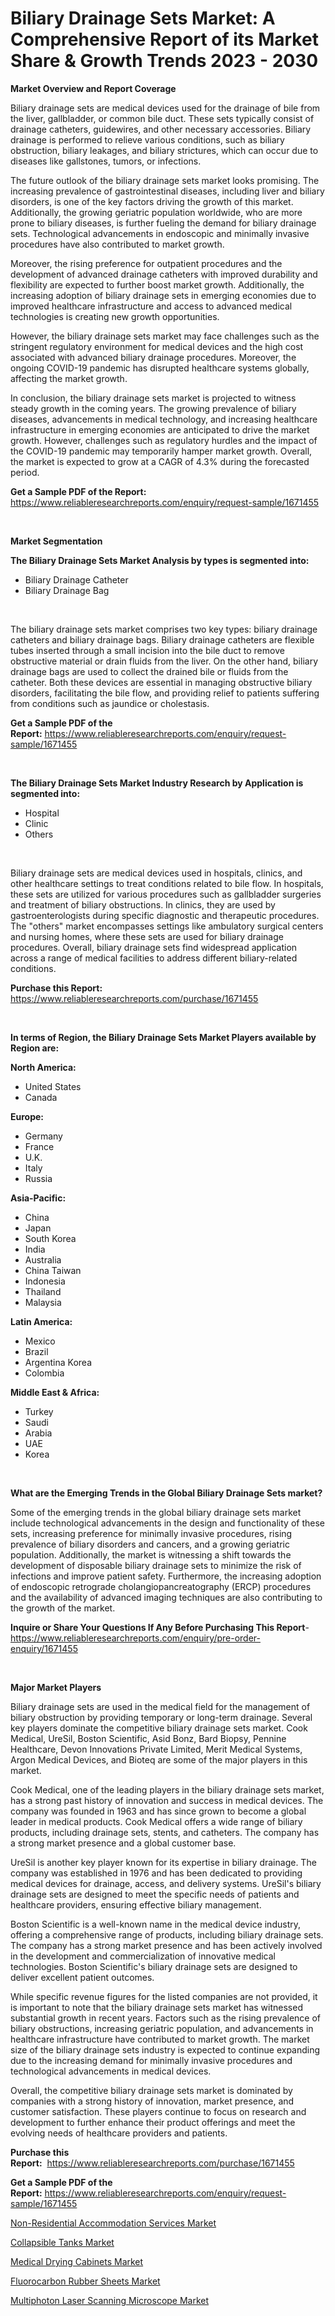 <p><h1>Biliary Drainage Sets Market: A Comprehensive Report of its Market Share & Growth Trends 2023 - 2030</h1></p><p><strong>Market Overview and Report Coverage</strong></p>
<p><p>Biliary drainage sets are medical devices used for the drainage of bile from the liver, gallbladder, or common bile duct. These sets typically consist of drainage catheters, guidewires, and other necessary accessories. Biliary drainage is performed to relieve various conditions, such as biliary obstruction, biliary leakages, and biliary strictures, which can occur due to diseases like gallstones, tumors, or infections.</p><p>The future outlook of the biliary drainage sets market looks promising. The increasing prevalence of gastrointestinal diseases, including liver and biliary disorders, is one of the key factors driving the growth of this market. Additionally, the growing geriatric population worldwide, who are more prone to biliary diseases, is further fueling the demand for biliary drainage sets. Technological advancements in endoscopic and minimally invasive procedures have also contributed to market growth.</p><p>Moreover, the rising preference for outpatient procedures and the development of advanced drainage catheters with improved durability and flexibility are expected to further boost market growth. Additionally, the increasing adoption of biliary drainage sets in emerging economies due to improved healthcare infrastructure and access to advanced medical technologies is creating new growth opportunities.</p><p>However, the biliary drainage sets market may face challenges such as the stringent regulatory environment for medical devices and the high cost associated with advanced biliary drainage procedures. Moreover, the ongoing COVID-19 pandemic has disrupted healthcare systems globally, affecting the market growth.</p><p>In conclusion, the biliary drainage sets market is projected to witness steady growth in the coming years. The growing prevalence of biliary diseases, advancements in medical technology, and increasing healthcare infrastructure in emerging economies are anticipated to drive the market growth. However, challenges such as regulatory hurdles and the impact of the COVID-19 pandemic may temporarily hamper market growth. Overall, the market is expected to grow at a CAGR of 4.3% during the forecasted period.</p></p>
<p><strong>Get a Sample PDF of the Report:</strong> <a href="https://www.reliableresearchreports.com/enquiry/request-sample/1671455">https://www.reliableresearchreports.com/enquiry/request-sample/1671455</a></p>
<p>&nbsp;</p>
<p><strong>Market Segmentation</strong></p>
<p><strong>The Biliary Drainage Sets Market Analysis by types is segmented into:</strong></p>
<p><ul><li>Biliary Drainage Catheter</li><li>Biliary Drainage Bag</li></ul></p>
<p>&nbsp;</p>
<p><p>The biliary drainage sets market comprises two key types: biliary drainage catheters and biliary drainage bags. Biliary drainage catheters are flexible tubes inserted through a small incision into the bile duct to remove obstructive material or drain fluids from the liver. On the other hand, biliary drainage bags are used to collect the drained bile or fluids from the catheter. Both these devices are essential in managing obstructive biliary disorders, facilitating the bile flow, and providing relief to patients suffering from conditions such as jaundice or cholestasis.</p></p>
<p><strong>Get a Sample PDF of the Report:</strong>&nbsp;<a href="https://www.reliableresearchreports.com/enquiry/request-sample/1671455">https://www.reliableresearchreports.com/enquiry/request-sample/1671455</a></p>
<p>&nbsp;</p>
<p><strong>The Biliary Drainage Sets Market Industry Research by Application is segmented into:</strong></p>
<p><ul><li>Hospital</li><li>Clinic</li><li>Others</li></ul></p>
<p>&nbsp;</p>
<p><p>Biliary drainage sets are medical devices used in hospitals, clinics, and other healthcare settings to treat conditions related to bile flow. In hospitals, these sets are utilized for various procedures such as gallbladder surgeries and treatment of biliary obstructions. In clinics, they are used by gastroenterologists during specific diagnostic and therapeutic procedures. The "others" market encompasses settings like ambulatory surgical centers and nursing homes, where these sets are used for biliary drainage procedures. Overall, biliary drainage sets find widespread application across a range of medical facilities to address different biliary-related conditions.</p></p>
<p><strong>Purchase this Report:</strong>&nbsp; <a href="https://www.reliableresearchreports.com/purchase/1671455">https://www.reliableresearchreports.com/purchase/1671455</a></p>
<p>&nbsp;</p>
<p><strong>In terms of Region, the Biliary Drainage Sets Market Players available by Region are:</strong></p>
<p>
    <p> <strong> North America: </strong>
        <ul>
            <li>United States</li>
            <li>Canada</li>
        </ul>
        </p> 
    <p> <strong> Europe: </strong>
        <ul>
            <li>Germany</li>
            <li>France</li>
            <li>U.K.</li>
            <li>Italy</li>
            <li>Russia</li>
        </ul>
        </p> 
    <p> <strong> Asia-Pacific: </strong>
        <ul>
            <li>China</li>
            <li>Japan</li>
            <li>South Korea</li>
            <li>India</li>
            <li>Australia</li>
            <li>China Taiwan</li>
            <li>Indonesia</li>
            <li>Thailand</li>
            <li>Malaysia</li>
        </ul>
        </p> 
    <p> <strong> Latin America: </strong>
        <ul>
            <li>Mexico</li>
            <li>Brazil</li>
            <li>Argentina Korea</li>
            <li>Colombia</li>
        </ul>
        </p> 
    <p> <strong> Middle East & Africa: </strong>
        <ul>
            <li>Turkey</li>
            <li>Saudi</li>
            <li>Arabia</li>
            <li>UAE</li>
            <li>Korea</li>
        </ul>
    </p>
    </p>
<p>&nbsp;</p>
<p><strong>What are the Emerging Trends in the Global Biliary Drainage Sets market?</strong></p>
<p><p>Some of the emerging trends in the global biliary drainage sets market include technological advancements in the design and functionality of these sets, increasing preference for minimally invasive procedures, rising prevalence of biliary disorders and cancers, and a growing geriatric population. Additionally, the market is witnessing a shift towards the development of disposable biliary drainage sets to minimize the risk of infections and improve patient safety. Furthermore, the increasing adoption of endoscopic retrograde cholangiopancreatography (ERCP) procedures and the availability of advanced imaging techniques are also contributing to the growth of the market.</p></p>
<p><strong>Inquire or Share Your Questions If Any Before Purchasing This Report</strong>- <a href="https://www.reliableresearchreports.com/enquiry/pre-order-enquiry/1671455">https://www.reliableresearchreports.com/enquiry/pre-order-enquiry/1671455</a></p>
<p>&nbsp;</p>
<p><strong>Major Market Players</strong></p>
<p><p>Biliary drainage sets are used in the medical field for the management of biliary obstruction by providing temporary or long-term drainage. Several key players dominate the competitive biliary drainage sets market. Cook Medical, UreSil, Boston Scientific, Asid Bonz, Bard Biopsy, Pennine Healthcare, Devon Innovations Private Limited, Merit Medical Systems, Argon Medical Devices, and Bioteq are some of the major players in this market.</p><p>Cook Medical, one of the leading players in the biliary drainage sets market, has a strong past history of innovation and success in medical devices. The company was founded in 1963 and has since grown to become a global leader in medical products. Cook Medical offers a wide range of biliary products, including drainage sets, stents, and catheters. The company has a strong market presence and a global customer base.</p><p>UreSil is another key player known for its expertise in biliary drainage. The company was established in 1976 and has been dedicated to providing medical devices for drainage, access, and delivery systems. UreSil's biliary drainage sets are designed to meet the specific needs of patients and healthcare providers, ensuring effective biliary management.</p><p>Boston Scientific is a well-known name in the medical device industry, offering a comprehensive range of products, including biliary drainage sets. The company has a strong market presence and has been actively involved in the development and commercialization of innovative medical technologies. Boston Scientific's biliary drainage sets are designed to deliver excellent patient outcomes.</p><p>While specific revenue figures for the listed companies are not provided, it is important to note that the biliary drainage sets market has witnessed substantial growth in recent years. Factors such as the rising prevalence of biliary obstructions, increasing geriatric population, and advancements in healthcare infrastructure have contributed to market growth. The market size of the biliary drainage sets industry is expected to continue expanding due to the increasing demand for minimally invasive procedures and technological advancements in medical devices.</p><p>Overall, the competitive biliary drainage sets market is dominated by companies with a strong history of innovation, market presence, and customer satisfaction. These players continue to focus on research and development to further enhance their product offerings and meet the evolving needs of healthcare providers and patients.</p></p>
<p><strong>Purchase this Report:</strong>&nbsp;&nbsp;<a href="https://www.reliableresearchreports.com/purchase/1671455">https://www.reliableresearchreports.com/purchase/1671455</a></p>
<p></p>
<p><strong>Get a Sample PDF of the Report:</strong>&nbsp;<a href="https://www.reliableresearchreports.com/enquiry/request-sample/1671455">https://www.reliableresearchreports.com/enquiry/request-sample/1671455</a></p>
<p><p><a href="https://medium.com/@royalhoeger626/non-residential-accommodation-services-market-share-evolution-and-market-growth-trends-2023-2030-eb7f3152e7cd">Non-Residential Accommodation Services Market</a></p><p><a href="https://github.com/maliyahmorrow6654/Market-Research-Report-List-1/blob/main/collapsible-tanks-market.md">Collapsible Tanks Market</a></p><p><a href="https://www.linkedin.com/pulse/medical-drying-cabinets-market-size-share-amp-trends-analysis-fddnc/">Medical Drying Cabinets Market</a></p><p><a href="https://github.com/abdelrhmankishk22/Market-Research-Report-List-1/blob/main/fluorocarbon-rubber-sheets-market.md">Fluorocarbon Rubber Sheets Market</a></p><p><a href="https://www.linkedin.com/pulse/multiphoton-laser-scanning-microscope-market-research-report-oowyc/">Multiphoton Laser Scanning Microscope Market</a></p></p>